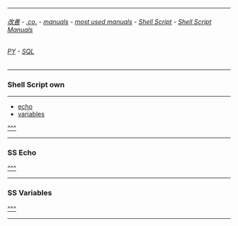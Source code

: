 
---

###### [改善](https://github.com/ttltrk/0C/blob/master/README.MD) - [.co.](https://github.com/ttltrk/PRG/blob/master/CODING.MD) - [manuals](https://github.com/ttltrk/PRG/blob/master/MAN.MD) - [most used manuals](https://github.com/ttltrk/PRG/blob/master/MUM.MD) - [Shell Script](https://github.com/ttltrk/ELSE/blob/master/SHELL/OSSM/OSSM.MD) - [Shell Script Manuals](https://github.com/ttltrk/ELSE/blob/master/SHELL/OSSM/SSM.MD)

###### [PY](https://github.com/ttltrk/PRG/blob/master/PY/DOC/PYF/PYF.MD) - [SQL](https://github.com/ttltrk/DB/blob/master/SQL/DOC/OSM/OSQLM/SQLM/SQLM.MD#^) 
---

<h3 id='^'>Shell Script own</h3>

---

* <a href='#echo'>echo</a>
* <a href='#variables'>variables</a>

<a href='#^'>^^^</a>

---

<h3 id='echo'>SS Echo</h3>

<a href='#^'>^^^</a>

---

<h3 id='variables'>SS Variables</h3>

<a href='#^'>^^^</a>

---
